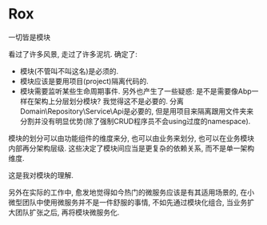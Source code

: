 # Rox
 一切皆是模块

看过了许多风景, 走过了许多泥坑. 确定了:
* 模块(不管叫不叫这名)是必须的. 
* 模块应该是要用项目(project)隔离代码的.
* 模块需要监听某些生命周期事件.
另外也产生了一些疑惑:
是不是需要像Abp一样在架构上分层划分模块? 我觉得这不是必要的. 分离Domain\Repository\Service\Api是必要的, 但是用项目来隔离跟用文件夹来分割并没有明显优势(除了强制CRUD程序员不会using过度的namespace). 

模块的划分可以由功能组件的维度来分, 也可以由业务来划分, 也可以在业务模块内部再分架构层级. 这些决定了模块间应当是更复杂的依赖关系, 而不是单一架构维度.

这是我对模块的理解.

另外在实际的工作中, 愈发地觉得如今热门的微服务应该是有其适用场景的, 在小微型团队中使用微服务并不是一件舒服的事情, 不如先通过模块化组合, 当业务扩大团队扩张之后, 再将模块微服务化.
